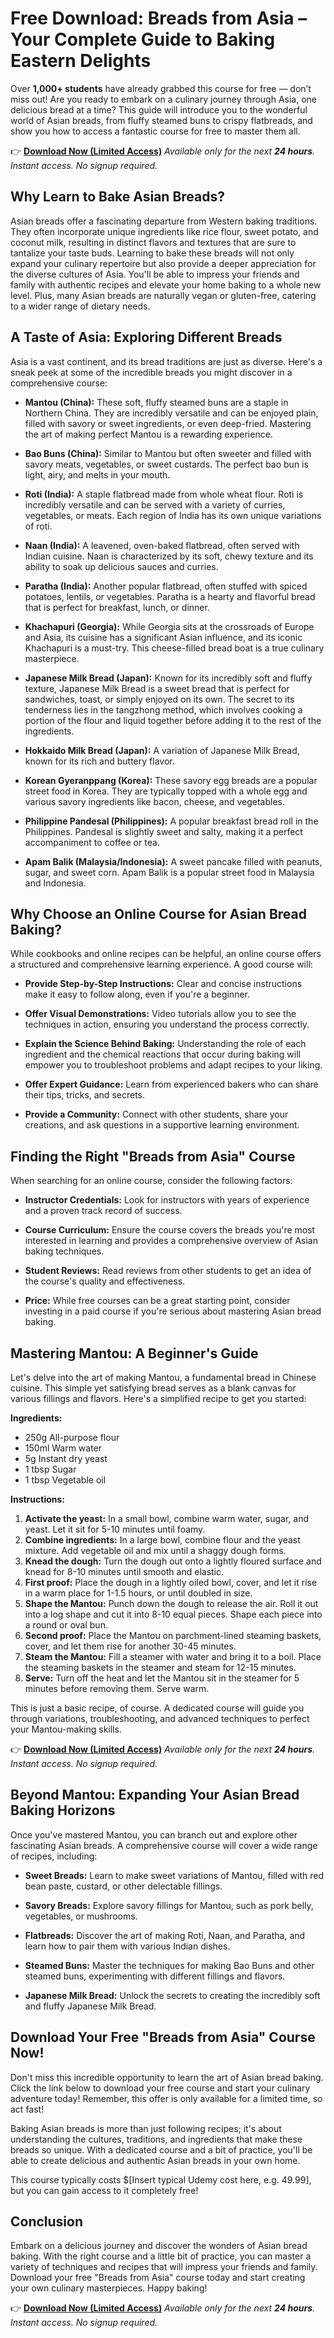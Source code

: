 # Free Download: Breads from Asia – Your Complete Guide to Baking Eastern Delights

Over **1,000+ students** have already grabbed this course for free — don’t miss out! Are you ready to embark on a culinary journey through Asia, one delicious bread at a time? This guide will introduce you to the wonderful world of Asian breads, from fluffy steamed buns to crispy flatbreads, and show you how to access a fantastic course for free to master them all.

👉 [**Download Now (Limited Access)**](https://udemywork.com/breads-from-asia)
_Available only for the next **24 hours**. Instant access. No signup required._

## Why Learn to Bake Asian Breads?

Asian breads offer a fascinating departure from Western baking traditions. They often incorporate unique ingredients like rice flour, sweet potato, and coconut milk, resulting in distinct flavors and textures that are sure to tantalize your taste buds. Learning to bake these breads will not only expand your culinary repertoire but also provide a deeper appreciation for the diverse cultures of Asia. You'll be able to impress your friends and family with authentic recipes and elevate your home baking to a whole new level. Plus, many Asian breads are naturally vegan or gluten-free, catering to a wider range of dietary needs.

## A Taste of Asia: Exploring Different Breads

Asia is a vast continent, and its bread traditions are just as diverse. Here's a sneak peek at some of the incredible breads you might discover in a comprehensive course:

*   **Mantou (China):** These soft, fluffy steamed buns are a staple in Northern China. They are incredibly versatile and can be enjoyed plain, filled with savory or sweet ingredients, or even deep-fried. Mastering the art of making perfect Mantou is a rewarding experience.

*   **Bao Buns (China):** Similar to Mantou but often sweeter and filled with savory meats, vegetables, or sweet custards. The perfect bao bun is light, airy, and melts in your mouth.

*   **Roti (India):** A staple flatbread made from whole wheat flour. Roti is incredibly versatile and can be served with a variety of curries, vegetables, or meats. Each region of India has its own unique variations of roti.

*   **Naan (India):** A leavened, oven-baked flatbread, often served with Indian cuisine. Naan is characterized by its soft, chewy texture and its ability to soak up delicious sauces and curries.

*   **Paratha (India):** Another popular flatbread, often stuffed with spiced potatoes, lentils, or vegetables. Paratha is a hearty and flavorful bread that is perfect for breakfast, lunch, or dinner.

*   **Khachapuri (Georgia):** While Georgia sits at the crossroads of Europe and Asia, its cuisine has a significant Asian influence, and its iconic Khachapuri is a must-try. This cheese-filled bread boat is a true culinary masterpiece.

*   **Japanese Milk Bread (Japan):** Known for its incredibly soft and fluffy texture, Japanese Milk Bread is a sweet bread that is perfect for sandwiches, toast, or simply enjoyed on its own. The secret to its tenderness lies in the tangzhong method, which involves cooking a portion of the flour and liquid together before adding it to the rest of the ingredients.

*   **Hokkaido Milk Bread (Japan):** A variation of Japanese Milk Bread, known for its rich and buttery flavor.

*   **Korean Gyeranppang (Korea):** These savory egg breads are a popular street food in Korea. They are typically topped with a whole egg and various savory ingredients like bacon, cheese, and vegetables.

*   **Philippine Pandesal (Philippines):** A popular breakfast bread roll in the Philippines. Pandesal is slightly sweet and salty, making it a perfect accompaniment to coffee or tea.

*   **Apam Balik (Malaysia/Indonesia):** A sweet pancake filled with peanuts, sugar, and sweet corn. Apam Balik is a popular street food in Malaysia and Indonesia.

## Why Choose an Online Course for Asian Bread Baking?

While cookbooks and online recipes can be helpful, an online course offers a structured and comprehensive learning experience. A good course will:

*   **Provide Step-by-Step Instructions:** Clear and concise instructions make it easy to follow along, even if you're a beginner.

*   **Offer Visual Demonstrations:** Video tutorials allow you to see the techniques in action, ensuring you understand the process correctly.

*   **Explain the Science Behind Baking:** Understanding the role of each ingredient and the chemical reactions that occur during baking will empower you to troubleshoot problems and adapt recipes to your liking.

*   **Offer Expert Guidance:** Learn from experienced bakers who can share their tips, tricks, and secrets.

*   **Provide a Community:** Connect with other students, share your creations, and ask questions in a supportive learning environment.

## Finding the Right "Breads from Asia" Course

When searching for an online course, consider the following factors:

*   **Instructor Credentials:** Look for instructors with years of experience and a proven track record of success.

*   **Course Curriculum:** Ensure the course covers the breads you're most interested in learning and provides a comprehensive overview of Asian baking techniques.

*   **Student Reviews:** Read reviews from other students to get an idea of the course's quality and effectiveness.

*   **Price:** While free courses can be a great starting point, consider investing in a paid course if you're serious about mastering Asian bread baking.

## Mastering Mantou: A Beginner's Guide

Let's delve into the art of making Mantou, a fundamental bread in Chinese cuisine. This simple yet satisfying bread serves as a blank canvas for various fillings and flavors. Here's a simplified recipe to get you started:

**Ingredients:**

*   250g All-purpose flour
*   150ml Warm water
*   5g Instant dry yeast
*   1 tbsp Sugar
*   1 tbsp Vegetable oil

**Instructions:**

1.  **Activate the yeast:** In a small bowl, combine warm water, sugar, and yeast. Let it sit for 5-10 minutes until foamy.
2.  **Combine ingredients:** In a large bowl, combine flour and the yeast mixture. Add vegetable oil and mix until a shaggy dough forms.
3.  **Knead the dough:** Turn the dough out onto a lightly floured surface and knead for 8-10 minutes until smooth and elastic.
4.  **First proof:** Place the dough in a lightly oiled bowl, cover, and let it rise in a warm place for 1-1.5 hours, or until doubled in size.
5.  **Shape the Mantou:** Punch down the dough to release the air. Roll it out into a log shape and cut it into 8-10 equal pieces. Shape each piece into a round or oval bun.
6.  **Second proof:** Place the Mantou on parchment-lined steaming baskets, cover, and let them rise for another 30-45 minutes.
7.  **Steam the Mantou:** Fill a steamer with water and bring it to a boil. Place the steaming baskets in the steamer and steam for 12-15 minutes.
8.  **Serve:** Turn off the heat and let the Mantou sit in the steamer for 5 minutes before removing them. Serve warm.

This is just a basic recipe, of course. A dedicated course will guide you through variations, troubleshooting, and advanced techniques to perfect your Mantou-making skills.

👉 [**Download Now (Limited Access)**](https://udemywork.com/breads-from-asia)
_Available only for the next **24 hours**. Instant access. No signup required._

## Beyond Mantou: Expanding Your Asian Bread Baking Horizons

Once you've mastered Mantou, you can branch out and explore other fascinating Asian breads. A comprehensive course will cover a wide range of recipes, including:

*   **Sweet Breads:** Learn to make sweet variations of Mantou, filled with red bean paste, custard, or other delectable fillings.

*   **Savory Breads:** Explore savory fillings for Mantou, such as pork belly, vegetables, or mushrooms.

*   **Flatbreads:** Discover the art of making Roti, Naan, and Paratha, and learn how to pair them with various Indian dishes.

*   **Steamed Buns:** Master the techniques for making Bao Buns and other steamed buns, experimenting with different fillings and flavors.

*   **Japanese Milk Bread:** Unlock the secrets to creating the incredibly soft and fluffy Japanese Milk Bread.

## Download Your Free "Breads from Asia" Course Now!

Don't miss this incredible opportunity to learn the art of Asian bread baking. Click the link below to download your free course and start your culinary adventure today! Remember, this offer is only available for a limited time, so act fast!

Baking Asian breads is more than just following recipes; it's about understanding the cultures, traditions, and ingredients that make these breads so unique. With a dedicated course and a bit of practice, you'll be able to create delicious and authentic Asian breads in your own home.

This course typically costs \$[Insert typical Udemy cost here, e.g. 49.99], but you can gain access to it completely free!

## Conclusion

Embark on a delicious journey and discover the wonders of Asian bread baking. With the right course and a little bit of practice, you can master a variety of techniques and recipes that will impress your friends and family. Download your free "Breads from Asia" course today and start creating your own culinary masterpieces. Happy baking!

👉 [**Download Now (Limited Access)**](https://udemywork.com/breads-from-asia)
_Available only for the next **24 hours**. Instant access. No signup required._
